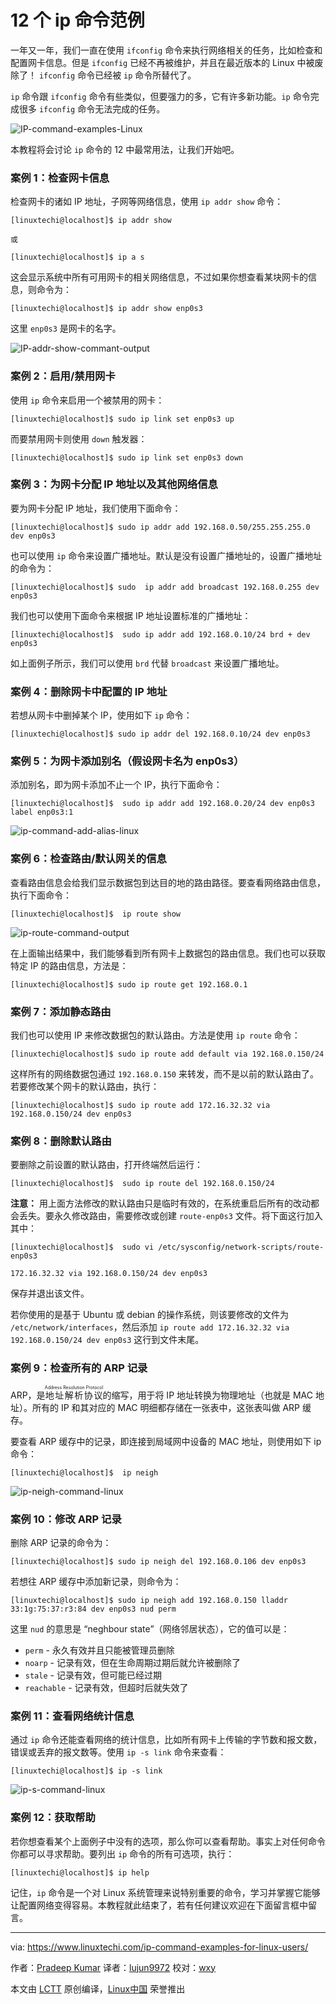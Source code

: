 12 个 ip 命令范例
======

一年又一年，我们一直在使用 `ifconfig` 命令来执行网络相关的任务，比如检查和配置网卡信息。但是 `ifconfig` 已经不再被维护，并且在最近版本的 Linux 中被废除了！ `ifconfig` 命令已经被 `ip` 命令所替代了。

`ip` 命令跟 `ifconfig` 命令有些类似，但要强力的多，它有许多新功能。`ip` 命令完成很多 `ifconfig` 命令无法完成的任务。

![IP-command-examples-Linux][2]

本教程将会讨论 `ip` 命令的 12 中最常用法，让我们开始吧。

### 案例 1：检查网卡信息

检查网卡的诸如 IP 地址，子网等网络信息，使用 `ip addr show` 命令：

```
[linuxtechi@localhost]$ ip addr show

或

[linuxtechi@localhost]$ ip a s
```

这会显示系统中所有可用网卡的相关网络信息，不过如果你想查看某块网卡的信息，则命令为：

```
[linuxtechi@localhost]$ ip addr show enp0s3
```

这里 `enp0s3` 是网卡的名字。

![IP-addr-show-commant-output][4]

### 案例 2：启用/禁用网卡

使用 `ip` 命令来启用一个被禁用的网卡：

```
[linuxtechi@localhost]$ sudo ip link set enp0s3 up
```

而要禁用网卡则使用 `down` 触发器：

```
[linuxtechi@localhost]$ sudo ip link set enp0s3 down
```

### 案例 3：为网卡分配 IP 地址以及其他网络信息

要为网卡分配 IP 地址，我们使用下面命令：

```
[linuxtechi@localhost]$ sudo ip addr add 192.168.0.50/255.255.255.0 dev enp0s3
```

也可以使用 `ip` 命令来设置广播地址。默认是没有设置广播地址的，设置广播地址的命令为：

```
[linuxtechi@localhost]$ sudo  ip addr add broadcast 192.168.0.255 dev enp0s3
```

我们也可以使用下面命令来根据 IP 地址设置标准的广播地址：

```
[linuxtechi@localhost]$  sudo ip addr add 192.168.0.10/24 brd + dev enp0s3
```

如上面例子所示，我们可以使用 `brd` 代替 `broadcast` 来设置广播地址。

### 案例 4：删除网卡中配置的 IP 地址

若想从网卡中删掉某个 IP，使用如下 `ip` 命令：

```
[linuxtechi@localhost]$ sudo ip addr del 192.168.0.10/24 dev enp0s3
```

### 案例 5：为网卡添加别名（假设网卡名为 enp0s3）

添加别名，即为网卡添加不止一个 IP，执行下面命令：

```
[linuxtechi@localhost]$  sudo ip addr add 192.168.0.20/24 dev enp0s3 label enp0s3:1
```

![ip-command-add-alias-linux][6]

### 案例 6：检查路由/默认网关的信息

查看路由信息会给我们显示数据包到达目的地的路由路径。要查看网络路由信息，执行下面命令：

```
[linuxtechi@localhost]$  ip route show
```

![ip-route-command-output][8]

在上面输出结果中，我们能够看到所有网卡上数据包的路由信息。我们也可以获取特定 IP 的路由信息，方法是：

```
[linuxtechi@localhost]$ sudo ip route get 192.168.0.1
```

### 案例 7：添加静态路由

我们也可以使用 IP 来修改数据包的默认路由。方法是使用 `ip route` 命令：

```
[linuxtechi@localhost]$ sudo ip route add default via 192.168.0.150/24
```

这样所有的网络数据包通过 `192.168.0.150` 来转发，而不是以前的默认路由了。若要修改某个网卡的默认路由，执行：

```
[linuxtechi@localhost]$ sudo ip route add 172.16.32.32 via 192.168.0.150/24 dev enp0s3
```

### 案例 8：删除默认路由

要删除之前设置的默认路由，打开终端然后运行：

```
[linuxtechi@localhost]$  sudo ip route del 192.168.0.150/24
```

**注意：** 用上面方法修改的默认路由只是临时有效的，在系统重启后所有的改动都会丢失。要永久修改路由，需要修改或创建 `route-enp0s3` 文件。将下面这行加入其中：

```
[linuxtechi@localhost]$  sudo vi /etc/sysconfig/network-scripts/route-enp0s3

172.16.32.32 via 192.168.0.150/24 dev enp0s3
```

保存并退出该文件。

若你使用的是基于 Ubuntu 或 debian 的操作系统，则该要修改的文件为 `/etc/network/interfaces`，然后添加 `ip route add 172.16.32.32 via 192.168.0.150/24 dev enp0s3` 这行到文件末尾。

### 案例 9：检查所有的 ARP 记录

ARP，是<ruby>地址解析协议<rt>Address Resolution Protocol</rt></ruby>的缩写，用于将 IP 地址转换为物理地址（也就是 MAC 地址）。所有的 IP 和其对应的 MAC 明细都存储在一张表中，这张表叫做 ARP 缓存。

要查看 ARP 缓存中的记录，即连接到局域网中设备的 MAC 地址，则使用如下 ip 命令：

```
[linuxtechi@localhost]$  ip neigh
```

![ip-neigh-command-linux][10]

### 案例 10：修改 ARP 记录

删除 ARP 记录的命令为：

```
[linuxtechi@localhost]$ sudo ip neigh del 192.168.0.106 dev enp0s3
```

若想往 ARP 缓存中添加新记录，则命令为：

```
[linuxtechi@localhost]$ sudo ip neigh add 192.168.0.150 lladdr 33:1g:75:37:r3:84 dev enp0s3 nud perm
```

这里 `nud` 的意思是 “neghbour state”（网络邻居状态），它的值可以是：

  * `perm` - 永久有效并且只能被管理员删除
  * `noarp` - 记录有效，但在生命周期过期后就允许被删除了
  * `stale` - 记录有效，但可能已经过期
  * `reachable` - 记录有效，但超时后就失效了

### 案例 11：查看网络统计信息

通过 `ip` 命令还能查看网络的统计信息，比如所有网卡上传输的字节数和报文数，错误或丢弃的报文数等。使用 `ip -s link` 命令来查看：

```
[linuxtechi@localhost]$ ip -s link
```

![ip-s-command-linux][12]

### 案例 12：获取帮助

若你想查看某个上面例子中没有的选项，那么你可以查看帮助。事实上对任何命令你都可以寻求帮助。要列出 `ip` 命令的所有可选项，执行：

```
[linuxtechi@localhost]$ ip help
```

记住，`ip` 命令是一个对 Linux 系统管理来说特别重要的命令，学习并掌握它能够让配置网络变得容易。本教程就此结束了，若有任何建议欢迎在下面留言框中留言。

--------------------------------------------------------------------------------

via: https://www.linuxtechi.com/ip-command-examples-for-linux-users/

作者：[Pradeep Kumar][a]
译者：[lujun9972](https://github.com/lujun9972)
校对：[wxy](https://github.com/wxy)

本文由 [LCTT](https://github.com/LCTT/TranslateProject) 原创编译，[Linux中国](https://linux.cn/) 荣誉推出

[a]:https://www.linuxtechi.com/author/pradeep/
[1]:https://www.linuxtechi.com/wp-content/plugins/lazy-load/images/1x1.trans.gif
[2]:https://www.linuxtechi.com/wp-content/uploads/2017/09/IP-command-examples-Linux.jpg
[3]:https://www.linuxtechi.com/wp-content/uploads/2017/09/IP-command-examples-Linux.jpg 
[4]:https://www.linuxtechi.com/wp-content/uploads/2017/09/IP-addr-show-commant-output.jpg
[5]:https://www.linuxtechi.com/wp-content/uploads/2017/09/IP-addr-show-commant-output.jpg
[6]:https://www.linuxtechi.com/wp-content/uploads/2017/09/ip-command-add-alias-linux.jpg
[7]:https://www.linuxtechi.com/wp-content/uploads/2017/09/ip-command-add-alias-linux.jpg 
[8]:https://www.linuxtechi.com/wp-content/uploads/2017/09/ip-route-command-output.jpg
[9]:https://www.linuxtechi.com/wp-content/uploads/2017/09/ip-route-command-output.jpg
[10]:https://www.linuxtechi.com/wp-content/uploads/2017/09/ip-neigh-command-linux.jpg
[11]:https://www.linuxtechi.com/wp-content/uploads/2017/09/ip-neigh-command-linux.jpg
[12]:https://www.linuxtechi.com/wp-content/uploads/2017/09/ip-s-command-linux.jpg
[13]:https://www.linuxtechi.com/wp-content/uploads/2017/09/ip-s-command-linux.jpg
